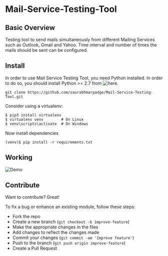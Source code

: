 # Mail-Service-Testing-Tool

## Basic Overview

Testing tool to send mails simultaneously from different Mailing Services such as Outlook, Gmail and Yahoo. Time interval and number of times the mails should be sent can be configured. 

## Install

  In order to use Mail Service Testing Tool, you need Python installed. In order to do so, you should install Python >= 2.7 from ![here](https://www.python.org/downloads/).

```
git clone https://github.com/saurabhmarpadge/Mail-Service-Testing-Tool.git
```

Consider using a virtualenv:

```
$ pip3 install virtualenv
$ virtualenv venv        # On Linux
$ venv\scripts\activate  # On Windows
```

Now install dependencies 

```
(venv)$ pip install -r requirements.txt
```

## Working

![Demo](https://github.com/saurabhmarpadge/Mail-Service-Testing-Tool/blob/master/Pic/demo.gif)

## Contribute

Want to contribute? Great!

To fix a bug or enhance an existing module, follow these steps:

- Fork the repo
- Create a new branch (`git checkout -b improve-feature`)
- Make the appropriate changes in the files
- Add changes to reflect the changes made
- Commit your changes (`git commit -am 'Improve feature'`)
- Push to the branch (`git push origin improve-feature`)
- Create a Pull Request 
